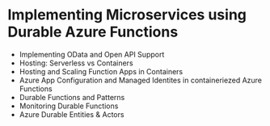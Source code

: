 # Implementing Microservices using Durable Azure Functions

- Implementing OData and Open API Support
- Hosting: Serverless vs Containers
- Hosting and Scaling Function Apps in Containers
- Azure App Configuration and Managed Identites in containeriezed Azure Functions
- Durable Functions and Patterns
- Monitoring Durable Functions
- Azure Durable Entities & Actors